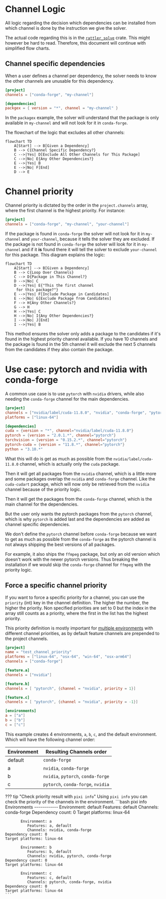 # Channel Logic

All logic regarding the decision which dependencies can be installed from which channel is done by the instruction we give the solver.

The actual code regarding this is in the [`rattler_solve`](https://github.com/conda/rattler/blob/02e68c9539c6009cc1370fbf46dc69ca5361d12d/crates/rattler_solve/src/resolvo/mod.rs) crate.
This might however be hard to read.
Therefore, this document will continue with simplified flow charts.

## Channel specific dependencies

When a user defines a channel per dependency, the solver needs to know the other channels are unusable for this dependency.
```toml
[project]
channels = ["conda-forge", "my-channel"]

[dependencies]
packgex = { version = "*", channel = "my-channel" }
```
In the `packagex` example, the solver will understand that the package is only available in `my-channel` and will not look for it in `conda-forge`.

The flowchart of the logic that excludes all other channels:

``` mermaid
flowchart TD
    A[Start] --> B[Given a Dependency]
    B --> C{Channel Specific Dependency?}
    C -->|Yes| D[Exclude All Other Channels for This Package]
    C -->|No| E{Any Other Dependencies?}
    E -->|Yes| B
    E -->|No| F[End]
    D --> E
```

# Channel priority
Channel priority is dictated by the order in the `project.channels` array, where the first channel is the highest priority.
For instance:
```toml
[project]
channels = ["conda-forge", "my-channel", "your-channel"]
```
If the package is found in `conda-forge` the solver will not look for it in `my-channel` and `your-channel`, because it tells the solver they are excluded.
If the package is not found in `conda-forge` the solver will look for it in `my-channel` and if it **is** found there it will tell the solver to exclude `your-channel` for this package.
This diagram explains the logic:
``` mermaid
flowchart TD
    A[Start] --> B[Given a Dependency]
    B --> C{Loop Over Channels}
    C --> D{Package in This Channel?}
    D -->|No| C
    D -->|Yes| E{"This the first channel
     for this package?"}
    E -->|Yes| F[Include Package in Candidates]
    E -->|No| G[Exclude Package from Candidates]
    F --> H{Any Other Channels?}
    G --> H
    H -->|Yes| C
    H -->|No| I{Any Other Dependencies?}
    I -->|No| J[End]
    I -->|Yes| B
```

This method ensures the solver only adds a package to the candidates if it's found in the highest priority channel available.
If you have 10 channels and the package is found in the 5th channel it will exclude the next 5 channels from the candidates if they also contain the package.

# Use case: pytorch and nvidia with conda-forge
A common use case is to use `pytorch` with `nvidia` drivers, while also needing the `conda-forge` channel for the main dependencies.
```toml
[project]
channels = ["nvidia/label/cuda-11.8.0", "nvidia", "conda-forge", "pytorch"]
platforms = ["linux-64"]

[dependencies]
cuda = {version = "*", channel="nvidia/label/cuda-11.8.0"}
pytorch = {version = "2.0.1.*", channel="pytorch"}
torchvision = {version = "0.15.2.*", channel="pytorch"}
pytorch-cuda = {version = "11.8.*", channel="pytorch"}
python = "3.10.*"
```
What this will do is get as much as possible from the `nvidia/label/cuda-11.8.0` channel, which is actually only the `cuda` package.

Then it will get all packages from the `nvidia` channel, which is a little more and some packages overlap the `nvidia` and `conda-forge` channel.
Like the `cuda-cudart` package, which will now only be retrieved from the `nvidia` channel because of the priority logic.

Then it will get the packages from the `conda-forge` channel, which is the main channel for the dependencies.

But the user only wants the pytorch packages from the `pytorch` channel, which is why `pytorch` is added last and the dependencies are added as channel specific dependencies.

We don't define the `pytorch` channel before `conda-forge` because we want to get as much as possible from the `conda-forge` as the pytorch channel is not always shipping the best versions of all packages.

For example, it also ships the `ffmpeg` package, but only an old version which doesn't work with the newer pytorch versions.
Thus breaking the installation if we would skip the `conda-forge` channel for `ffmpeg` with the priority logic.

## Force a specific channel priority
If you want to force a specific priority for a channel, you can use the `priority` (int) key in the channel definition.
The higher the number, the higher the priority.
Non specified priorities are set to 0 but the index in the array still counts as a priority, where the first in the list has the highest priority.

This priority definition is mostly important for [multiple environments](../features/multi_environment.md) with different channel priorities, as by default feature channels are prepended to the project channels.

```toml
[project]
name = "test_channel_priority"
platforms = ["linux-64", "osx-64", "win-64", "osx-arm64"]
channels = ["conda-forge"]

[feature.a]
channels = ["nvidia"]

[feature.b]
channels = [ "pytorch", {channel = "nvidia", priority = 1}]

[feature.c]
channels = [ "pytorch", {channel = "nvidia", priority = -1}]

[environments]
a = ["a"]
b = ["b"]
c = ["c"]
```
This example creates 4 environments, `a`, `b`, `c`, and the default environment.
Which will have the following channel order:

| Environment | Resulting Channels order           |
|-------------|------------------------------------|
| default     | `conda-forge`                      |
| a           | `nvidia`, `conda-forge`            |
| b           | `nvidia`, `pytorch`, `conda-forge` |
| c           | `pytorch`, `conda-forge`, `nvidia` |

??? tip "Check priority result with `pixi info`"
    Using `pixi info` you can check the priority of the channels in the environment.
    ```bash
    pixi info
    Environments
    ------------
           Environment: default
              Features: default
              Channels: conda-forge
    Dependency count: 0
    Target platforms: linux-64

           Environment: a
              Features: a, default
              Channels: nvidia, conda-forge
    Dependency count: 0
    Target platforms: linux-64

           Environment: b
              Features: b, default
              Channels: nvidia, pytorch, conda-forge
    Dependency count: 0
    Target platforms: linux-64

           Environment: c
              Features: c, default
              Channels: pytorch, conda-forge, nvidia
    Dependency count: 0
    Target platforms: linux-64
    ```
